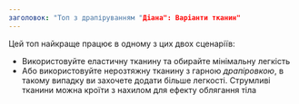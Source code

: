 ```yaml
---
заголовок: "Топ з драпіруванням "Діана": Варіанти тканин"
---
```


Цей топ найкраще працює в одному з цих двох сценаріїв:

- Використовуйте еластичну тканину та обирайте мінімальну легкість
- Або використовуйте нерозтяжну тканину з гарною _драпіровкою_, в такому випадку ви захочете додати більше легкості. Струмливі тканини можна кроїти з нахилом для ефекту облягання тіла
